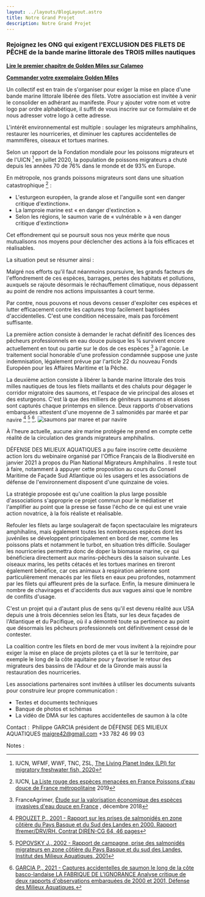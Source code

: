 ```yaml
---
layout: ../layouts/BlogLayout.astro
title: Notre Grand Projet
description: Notre Grand Projet
---
```


### Rejoignez les ONG qui exigent l'EXCLUSION DES FILETS DE PÊCHE de la bande marine littorale des TROIS milles nautiques  


**[Lire le premier chapitre de Golden Miles sur Calameo](https://www.calameo.com/read/00751452419cabfa06623)**

**[Commander votre exemplaire Golden Miles](/golden-miles-commande)**


Un collectif est en train de s'organiser pour exiger la mise en place d'une bande marine littorale libérée des filets. Votre association est invitée à venir le consolider en adhérant au manifeste. Pour y ajouter votre nom et votre logo par ordre alphabétique, il suffit de vous inscrire sur ce formulaire et de nous adresser votre logo à cette adresse.

L'intérêt environnemental est multiple : soulager les migrateurs amphihalins, restaurer les nourriceries, et diminuer les captures accidentelles de mammifères, oiseaux et tortues marines.

Selon un rapport de la Fondation mondiale pour les poissons migrateurs et de l'UICN [^1] en juillet 2020, la population de poissons migrateurs a chuté depuis les années 70 de 76% dans le monde et de 93% en Europe.

En métropole, nos grands poissons migrateurs sont dans une situation catastrophique [^2] :

- L'esturgeon européen, la grande alose et l'anguille sont «en danger critique d'extinction».
- La lamproie marine est « en danger d'extinction ».
- Selon les régions, le saumon varie de « vulnérable » à «en danger critique d'extinction»

Cet effondrement qui se poursuit sous nos yeux mérite que nous mutualisons nos moyens pour déclencher des actions à la fois efficaces et réalisables.

La situation peut se résumer ainsi :

Malgré nos efforts qu'il faut néanmoins poursuivre, les grands facteurs de l'effondrement de ces espèces, barrages, pertes des habitats et pollutions, auxquels se rajoute désormais le réchauffement climatique, nous dépassent au point de rendre nos actions impuissantes à court terme.

Par contre, nous pouvons et nous devons cesser d'exploiter ces espèces et lutter efficacement contre les captures trop facilement baptisées d'accidentelles. C'est une condition nécessaire, mais pas forcément suffisante.

La première action consiste à demander le rachat définitif des licences des pêcheurs professionnels en eau douce puisque les ¾ survivent encore actuellement en tout ou partie sur le dos de ces espèces [^3] à l'agonie. Le traitement social honorable d'une profession condamnée suppose une juste indemnisation, légalement prévue par l'article 22 du nouveau Fonds Européen pour les Affaires Maritime et la Pêche.

La deuxième action consiste à libérer la bande marine littorale des trois milles nautiques de tous les filets maillants et des chaluts pour dégager le corridor migratoire des saumons, et l'espace de vie principal des aloses et des esturgeons. C'est là que des milliers de géniteurs saumons et aloses sont capturés chaque printemps en silence. Deux rapports d'observations embarquées attestent d'une moyenne de 3 salmonidés par marée et par navire [^4] [^5] [^6].
![saumons par maree et par navire ](/3_SAUMONS_PAR_MAREE_PAR_NAVIRE.jpg)

À l'heure actuelle, aucune aire marine protégée ne prend en compte cette réalité de la circulation des grands migrateurs amphihalins.

DÉFENSE DES MILIEUX AQUATIQUES a pu faire inscrire cette deuxième action lors du webinaire organisé par l'Office Français de la Biodiversité en janvier 2021 à propos du Plan National Migrateurs Amphihalins . Il reste tout à faire, notamment à appuyer cette proposition au cours du Conseil Maritime de Façade Sud Atlantique où les usagers et les associations de défense de l'environnement disposent d'une quinzaine de voies.

La stratégie proposée est qu'une coalition la plus large possible d'associations s'approprie ce projet commun pour le médiatiser et l'amplifier au point que la presse se fasse l'écho de ce qui est une vraie action novatrice, à la fois réaliste et réalisable.

Refouler les filets au large soulagerait de façon spectaculaire les migrateurs amphihalins, mais également toutes les nombreuses espèces dont les juvéniles se développent principalement en bord de mer, comme les poissons plats et notamment le turbot, en situation très difficile. Soulager les nourriceries permettra donc de doper la biomasse marine, ce qui bénéficiera directement aux marins-pêcheurs dès la saison suivante. Les oiseaux marins, les petits cétacés et les tortues marines en tireront également bénéfice, car ces animaux à respiration aérienne sont particulièrement menacés par les filets en eaux peu profondes, notamment par les filets qui affleurent près de la surface. Enfin, la mesure diminuera le nombre de chavirages et d'accidents dus aux vagues ainsi que le nombre de conflits d'usage.

C'est un projet qui a d'autant plus de sens qu'il est devenu réalité aux USA depuis une à trois décennies selon les États, sur les deux façades de l'Atlantique et du Pacifique, où il a démontré toute sa pertinence au point que désormais les pêcheurs professionnels ont définitivement cessé de le contester.

La coalition contre les filets en bord de mer vous invitent à la rejoindre pour exiger la mise en place de projets pilotes ça et là sur le territoire, par exemple le long de la côte aquitaine pour y favoriser le retour des migrateurs des bassins de l'Adour et de la Gironde mais aussi la restauration des nourriceries.

Les associations partenaires sont invitées à utiliser les documents suivants pour construire leur propre communication :

*   Textes et documents techniques
*   Banque de photos et schémas
*   La vidéo de DMA sur les captures accidentelles de saumon à la côte

Contact : ​ Philippe GARCIA président de DÉFENSE DES MILIEUX AQUATIQUES maigre42@gmail.com +33 782 46 99 03 ​

Notes :

[^1]: IUCN, WFMF, WWF, TNC, ZSL, [The Living Planet Index (LPI) for migratory freshwater fish, 2020](https://wwfeu.awsassets.panda.org/downloads/lpi_migratory_freshwater_fish_low_min.pdf)
[^2]: IUCN, [La Liste rouge des espèces menacées en France Poissons d'eau douce de France métropolitaine](https://uicn.fr/wp-content/uploads/2019/08/liste-rouge-poissons-d-eau-douce-de-france-metropolitaine.pdf) 2019
[^3]: FranceAgrimer, [Étude sur la valorisation économique des espèces invasives d'eau douce en France](https://www.franceagrimer.fr/fam/content/download/59225/document/ETU-MER-ESPECES-INVASIVES-EAU-DOUCE-2017.pdf?version=4) , décembre 2018
[^4]: [PROUZET P., 2001 - Rapport sur les prises de salmonidés en zone côtière du Pays Basque et du Sud des Landes en 2000. Rapport Ifremer/DRV/RH. Contrat DIREN-CG 64, 46 pages](/1_SAUMON_COTE_64-40_2000_VIERGE.pdf)
[^5]: [POPOVSKY J., 2002 - Rapport de campagne, prise des salmonidés migrateurs en zone côtière du Pays Basque et du sud des Landes, Institut des Milieux Aquatiques, 2001](/2_RAPPORT_POPOVSKY_captures_2001_REDUIT.pdf)
[^6]: [GARCIA P., 2021 - Captures accidentelles de saumon le long de la côte basco-landaise LA FABRIQUE DE L'IGNORANCE Analyse critique de deux rapports d'observations embarquées de 2000 et 2001, Défense des Milieux Aquatiques.](/CRITIQUE_RAPPORTS_SAUMON_OBSERVATIONS_EMBARQUEES_2000_2001.pdf)